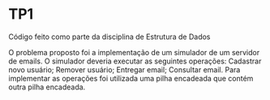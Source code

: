 # TP1
Código feito como parte da disciplina de Estrutura de Dados

O problema proposto foi a implementação de um simulador de um servidor de
emails. O simulador deveria executar as seguintes operações:
Cadastrar novo usuário;
Remover usuário;
Entregar email;
Consultar email. 
Para implementar as operações foi utilizada uma pilha encadeada que contém outra pilha encadeada.
